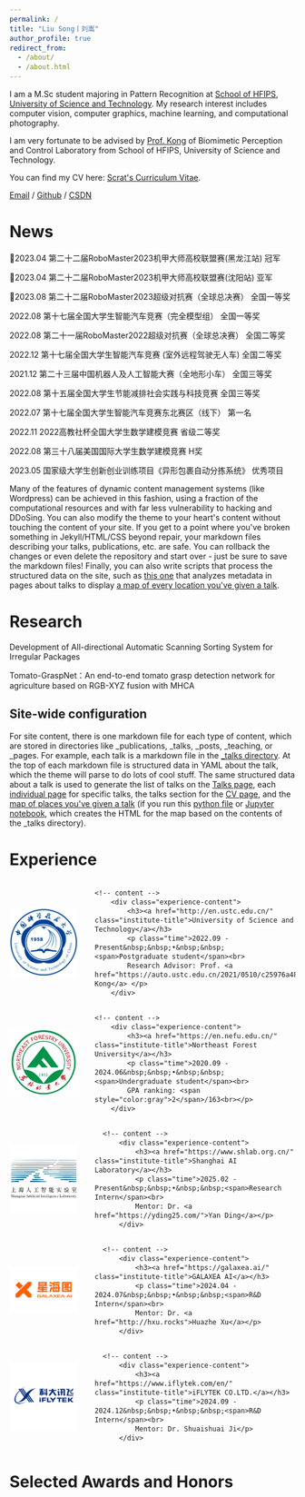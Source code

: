 ```yaml
---
permalink: /
title: "Liu Song丨刘嵩"
author_profile: true
redirect_from: 
  - /about/
  - /about.html
---
```


I am a M.Sc student majoring in Pattern Recognition at [School of HFIPS](https://english.hf.cas.cn/), [University of Science and Technology](http://en.ustc.edu.cn/). My research interest includes computer vision, computer graphics, machine learning, and computational photography.

I am very fortunate to be advised by [Prof. Kong](https://auto.ustc.edu.cn/2021/0510/c25976a484868/page.htm) of Biomimetic Perception and Control Laboratory from School of HFIPS, University of Science and Technology.

You can find my CV here: [Scrat's Curriculum Vitae](../assets/Curriculum_Vitae.pdf).

[Email](mailto:song_ustc@mail.ustc.edu.cn) / [Github](https://github.com/LiuSong-Scrat) / [CSDN](https://blog.csdn.net/qq_57994524?type=blog)

News
======
🎉2023.04	第二十二届RoboMaster2023机甲大师高校联盟赛(黑龙江站)	冠军

🎉2023.04	第二十二届RoboMaster2023机甲大师高校联盟赛(沈阳站)	亚军

🎉2023.08	第二十二届RoboMaster2023超级对抗赛（全球总决赛）	全国一等奖

2022.08	第十七届全国大学生智能汽车竞赛（完全模型组）	全国一等奖

2022.08	第二十一届RoboMaster2022超级对抗赛（全球总决赛）	全国二等奖

2022.12	第十七届全国大学生智能汽车竞赛 (室外远程驾驶无人车) 	全国二等奖

2021.12	第二十三届中国机器人及人工智能大赛（全地形小车）	全国三等奖

2022.08	第十五届全国大学生节能减排社会实践与科技竞赛	全国三等奖

2022.07	第十七届全国大学生智能汽车竞赛东北赛区（线下）	第一名

2022.11	2022高教社杯全国大学生数学建模竞赛	省级二等奖

2022.08	第三十八届美国国际大学生数学建模竞赛	H奖

2023.05	国家级大学生创新创业训练项目《异形包裹自动分拣系统》	优秀项目



Many of the features of dynamic content management systems (like Wordpress) can be achieved in this fashion, using a fraction of the computational resources and with far less vulnerability to hacking and DDoSing. You can also modify the theme to your heart's content without touching the content of your site. If you get to a point where you've broken something in Jekyll/HTML/CSS beyond repair, your markdown files describing your talks, publications, etc. are safe. You can rollback the changes or even delete the repository and start over - just be sure to save the markdown files! Finally, you can also write scripts that process the structured data on the site, such as [this one](https://github.com/academicpages/academicpages.github.io/blob/master/talkmap.ipynb) that analyzes metadata in pages about talks to display [a map of every location you've given a talk](https://academicpages.github.io/talkmap.html).

Research
======
Development of All-directional Automatic Scanning Sorting System for Irregular Packages

Tomato-GraspNet：An end-to-end tomato grasp detection network for agriculture based on RGB-XYZ fusion with MHCA


Site-wide configuration
------
For site content, there is one markdown file for each type of content, which are stored in directories like _publications, _talks, _posts, _teaching, or _pages. For example, each talk is a markdown file in the [_talks directory](https://github.com/academicpages/academicpages.github.io/tree/master/_talks). At the top of each markdown file is structured data in YAML about the talk, which the theme will parse to do lots of cool stuff. The same structured data about a talk is used to generate the list of talks on the [Talks page](https://academicpages.github.io/talks), each [individual page](https://academicpages.github.io/talks/2012-03-01-talk-1) for specific talks, the talks section for the [CV page](https://academicpages.github.io/cv), and the [map of places you've given a talk](https://academicpages.github.io/talkmap.html) (if you run this [python file](https://github.com/academicpages/academicpages.github.io/blob/master/talkmap.py) or [Jupyter notebook](https://github.com/academicpages/academicpages.github.io/blob/master/talkmap.ipynb), which creates the HTML for the map based on the contents of the _talks directory).

Experience
======


<div class="section experience-item">
    <!-- badge -->
        <img src="../images/USTC.png" alt="USTC" class="institute-logo">

    <!-- content -->
        <div class="experience-content">
            <h3><a href="http://en.ustc.edu.cn/" class="institute-title">University of Science and Technology</a></h3>
            <p class="time">2022.09 - Present&nbsp;&nbsp;•&nbsp;&nbsp;<span>Postgraduate student</span><br>
            Research Advisor: Prof. <a href="https://auto.ustc.edu.cn/2021/0510/c25976a484868/page.htm">Deyi Kong</a> </p>
        </div>
</div>

<div class="section experience-item">
    <!-- badge -->
        <img src="../images/NEFU.png" alt="NEFU" class="institute-logo">

    <!-- content -->
        <div class="experience-content">
            <h3><a href="https://en.nefu.edu.cn/" class="institute-title">Northeast Forest University</a></h3>
            <p class="time">2020.09 - 2024.06&nbsp;&nbsp;•&nbsp;&nbsp;<span>Undergraduate student</span><br>
            GPA ranking: <span style="color:gray">2</span>/163<br></p>
        </div>
</div>

 <div class="section experience-item">
      <!-- badge -->
          <img src="images/pjlab.png" alt="Shanghai AI Laboratory" class="institute-logo">
  
      <!-- content -->
          <div class="experience-content">
              <h3><a href="https://www.shlab.org.cn/" class="institute-title">Shanghai AI Laboratory</a></h3>
              <p class="time">2025.02 - Present&nbsp;&nbsp;•&nbsp;&nbsp;<span>Research Intern</span><br>
              Mentor: Dr. <a href="https://yding25.com/">Yan Ding</a></p>
          </div>
</div>


 <div class="section experience-item">
      <!-- badge -->
          <img src="images/GALAXEA.png" alt="GALAXEA AI" class="institute-logo">
  
      <!-- content -->
          <div class="experience-content">
              <h3><a href="https://galaxea.ai/" class="institute-title">GALAXEA AI</a></h3>
              <p class="time">2024.04 - 2024.07&nbsp;&nbsp;•&nbsp;&nbsp;<span>R&D Intern</span><br>
              Mentor: Dr. <a href="http://hxu.rocks">Huazhe Xu</a></p>
          </div>
</div>


 <div class="section experience-item">
      <!-- badge -->
          <img src="images/IFLYTEK.png" alt="iFLYTEK CO.LTD." class="institute-logo">
  
      <!-- content -->
          <div class="experience-content">
              <h3><a href="https://www.iflytek.com/en/" class="institute-title">iFLYTEK CO.LTD.</a></h3>
              <p class="time">2024.09 - 2024.12&nbsp;&nbsp;•&nbsp;&nbsp;<span>R&D Intern</span><br>
              Mentor: Dr. Shuaishuai Ji</p>
          </div>
</div>



<style>
.experience-item {
    margin-left: 0px;
    display: flex;
    align-items: center;
    margin-bottom: 0px;
}
.institute-logo {
    max-width: 120px;
    margin-right: 30px;
}
.institute-title {
    color: #003373;
    font-size: 22px;
    line-height: 26px;
}

.institute-title:hover {
    border-bottom: 1px solid #003373;
}
</style>




<!-- <p>
<img src="../images/USTC.png" align="left" width=100 />
<h2>University of Science and Technology(USTC)</h2>
<h3 style="color:rgba(222, 222, 210, 0.9)">
2024.09-2027.06</h3>
</p>

<p>
<img src="../images/NEFU.png" align="left" width=100 />
<h2>Northeast Forest University(NEFU)</h2>
<h4 style="color:rgba(222, 222, 210, 0.9)">
2020.09-2024.06</h3>
</p>

<p>
<img src="../images/IFLYTEK.png" align="left" width=170 />
<h2>IFLYTEK</h2>
<h3 style="color:rgba(222, 222, 210, 0.9)">
2024.09-2024.12</h3>
</p>

<p>
<img src="../images/GALAXEA.png" align="left" width=150 />
<h2>GALAXEA</h2>
<h3 style="color:rgba(222, 222, 210, 0.9)">
2020.4-2024.07</h3>
</p> -->




Selected Awards and Honors
======